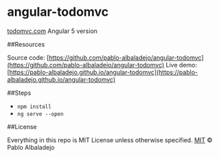 # angular-todomvc
[todomvc.com](http://todomvc.com) Angular 5 version

##Resources

Source code: [https://github.com/pablo-albaladejo/angular-todomvc](https://github.com/pablo-albaladejo/angular-todomvc) 
Live demo: [https://pablo-albaladejo.github.io/angular-todomvc](https://pablo-albaladejo.github.io/angular-todomvc)

##Steps
* `npm install`
* `ng serve --open`

##License

Everything in this repo is MIT License unless otherwise specified.
[MIT](license.md) © Pablo Albaladejo